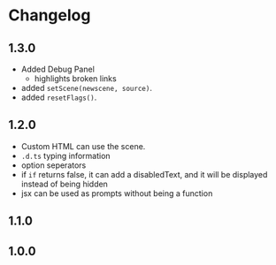 # Changelog

## 1.3.0
- Added Debug Panel
    - highlights broken links
- added `setScene(newscene, source)`.
- added `resetFlags()`.

## 1.2.0
- Custom HTML can use the scene.
- `.d.ts` typing information
- option seperators
- if `if` returns false, it can add a disabledText, and it will be displayed instead of being hidden
- jsx can be used as prompts without being a function

## 1.1.0

## 1.0.0